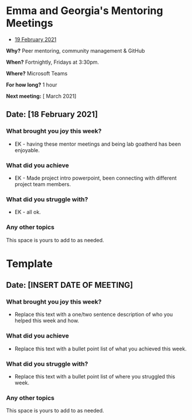 # Emma and Georgia's Mentoring Meetings

* [19 February 2021](#date-19-february-2021)

**Why?** Peer mentoring, community management & GitHub

**When?** Fortnightly, Fridays at 3:30pm.

**Where?** Microsoft Teams

**For how long?** 1 hour

**Next meeting:** [ March 2021]



## Date: [18 February 2021]

### What brought you joy this week?

* EK - having these mentor meetings and being lab goatherd has been enjoyable.

### What did you achieve

* EK - Made project intro powerpoint, been connecting with different project team members.

### What did you struggle with?

* EK - all ok.

### Any other topics

This space is yours to add to as needed.



# Template

## Date: [INSERT DATE OF MEETING]

### What brought you joy this week?

* Replace this text with a one/two sentence description of who you helped this week and how.

### What did you achieve

* Replace this text with a bullet point list of what you achieved this week.

### What did you struggle with?

* Replace this text with a bullet point list of where you struggled this week.

### Any other topics

This space is yours to add to as needed.
